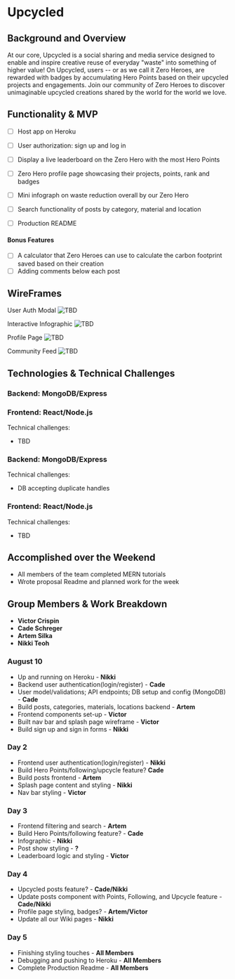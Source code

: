 # Upcycled

## Background and Overview

At our core, Upcycled is a social sharing and media service designed to enable and inspire creative reuse of everyday "waste" into something of higher value! On Upcycled, users -- or as we call it Zero Heroes, are rewarded with badges by accumulating Hero Points based on their upcycled projects and engagements. Join our community of Zero Heroes to discover unimaginable upcycled creations shared by the world for the world we love.

## Functionality & MVP

   - [ ] Host app on Heroku
   - [ ] User authorization: sign up and log in
   - [ ] Display a live leaderboard on the Zero Hero with the most Hero Points
   - [ ] Zero Hero profile page showcasing their projects, points, rank and badges
   - [ ] Mini infograph on waste reduction overall by our Zero Hero
   - [ ] Search functionality of posts by category, material and location
   - [ ] Production README


#### Bonus Features
   - [ ] A calculator that Zero Heroes can use to calculate the carbon footprint saved based on their creation
   - [ ] Adding comments below each post

## WireFrames
User Auth Modal
![TBD](TBD)

Interactive Infographic
![TBD](TBD)

Profile Page
![TBD](TBD)

Community Feed
![TBD](TBD)

## Technologies & Technical Challenges

  ### Backend: MongoDB/Express
  ### Frontend: React/Node.js

Technical challenges: 
  - TBD


### Backend: MongoDB/Express 

Technical challenges: 
  - DB accepting duplicate handles
  

### Frontend: React/Node.js 

Technical challenges: 
  - TBD


## Accomplished over the Weekend

  - All members of the team completed MERN tutorials
  - Wrote proposal Readme and planned work for the week

## Group Members & Work Breakdown

  - **Victor Crispin**<br>
  - **Cade Schreger**<br>
  - **Artem Silka**<br>
  - **Nikki Teoh**

### August 10
  - Up and running on Heroku - **Nikki**
  - Backend user authentication(login/register) -  **Cade**
  - User model/validations; API endpoints; DB setup and config (MongoDB) -  **Cade**
  - Build posts, categories, materials, locations backend - **Artem**
  - Frontend components set-up - **Victor**
  - Built nav bar and splash page wireframe - **Victor**
  - Build sign up and sign in forms - **Nikki** 
  
### Day 2
  - Frontend user authentication(login/register) - **Nikki**
  - Build Hero Points/following/upcycle feature?  **Cade**
  - Build posts frontend - **Artem**
  - Splash page content and styling - **Nikki**
  - Nav bar styling - **Victor**
  
### Day 3
  - Frontend filtering and search - **Artem**
  - Build Hero Points/following feature? -  **Cade**
  - Infographic - **Nikki**
  - Post show styling - **?**
  - Leaderboard logic and styling - **Victor**

### Day 4
  - Upcycled posts feature? - **Cade/Nikki**
  - Update posts component with Points, Following, and Upcycle feature - **Cade/Nikki**
  - Profile page styling, badges? - **Artem/Victor**
  - Update all our Wiki pages - **Nikki**
  
### Day 5
  - Finishing styling touches - **All Members**
  - Debugging and pushing to Heroku - **All Members**
  - Complete Production Readme - **All Members**
